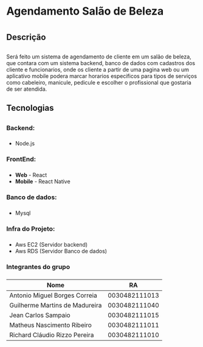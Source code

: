 # Agendamento Salão de Beleza <h1>
## Descrição <h2>
Será feito um sistema de agendamento de cliente em um salão de beleza, que contara com um sistema backend, banco de dados com cadastros dos cliente e funcionarios, onde os cliente a partir de uma pagina web ou um aplicativo mobile podera marcar horarios especificos para tipos de serviços como cabeleiro, manicule, pedicule e escolher o profissional que gostaria de ser atendida.
  
## Tecnologias <h2>
### Backend:<h3>
 * Node.js
### FrontEnd:<h3>
 * **Web** - React
 * **Mobile** - React Native
### Banco de dados:<h3>
 * Mysql
### Infra do Projeto:<h5>
* Aws EC2 (Servidor backend)
* Aws RDS (Servidor Banco de dados)  

### Integrantes do grupo <h3>  
 Nome   | RA
--------- | ------
Antonio Miguel Borges Correia | 0030482111013
Guilherme Martins de Madureira | 0030482111040
Jean Carlos Sampaio  | 0030482111015
Matheus Nascimento Ribeiro | 0030482111011
Richard Cláudio Rizzo Pereira | 0030482111010  

